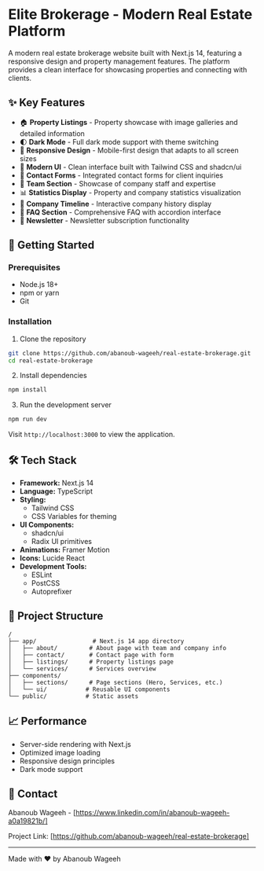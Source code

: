 # Elite Brokerage - Modern Real Estate Platform

A modern real estate brokerage website built with Next.js 14, featuring a responsive design and property management features. The platform provides a clean interface for showcasing properties and connecting with clients.


## ✨ Key Features

- 🏠 **Property Listings** - Property showcase with image galleries and detailed information
- 🌓 **Dark Mode** - Full dark mode support with theme switching
- 📱 **Responsive Design** - Mobile-first design that adapts to all screen sizes
- 🎨 **Modern UI** - Clean interface built with Tailwind CSS and shadcn/ui
- 📝 **Contact Forms** - Integrated contact forms for client inquiries
- 👥 **Team Section** - Showcase of company staff and expertise
- 📊 **Statistics Display** - Property and company statistics visualization
- 📜 **Company Timeline** - Interactive company history display
- 💬 **FAQ Section** - Comprehensive FAQ with accordion interface
- 📰 **Newsletter** - Newsletter subscription functionality

## 🚀 Getting Started

### Prerequisites

- Node.js 18+ 
- npm or yarn
- Git

### Installation

1. Clone the repository
```bash
git clone https://github.com/abanoub-wageeh/real-estate-brokerage.git
cd real-estate-brokerage
```

2. Install dependencies
```bash
npm install
```

3. Run the development server
```bash
npm run dev
```

Visit `http://localhost:3000` to view the application.

## 🛠️ Tech Stack

- **Framework:** Next.js 14
- **Language:** TypeScript
- **Styling:** 
  - Tailwind CSS
  - CSS Variables for theming
- **UI Components:** 
  - shadcn/ui
  - Radix UI primitives
- **Animations:** Framer Motion
- **Icons:** Lucide React
- **Development Tools:**
  - ESLint
  - PostCSS
  - Autoprefixer

## 📁 Project Structure

```
/
├── app/                # Next.js 14 app directory
│   ├── about/         # About page with team and company info
│   ├── contact/       # Contact page with form
│   ├── listings/      # Property listings page
│   └── services/      # Services overview
├── components/        
│   ├── sections/      # Page sections (Hero, Services, etc.)
│   └── ui/           # Reusable UI components
└── public/           # Static assets
```


## 📈 Performance

- Server-side rendering with Next.js
- Optimized image loading
- Responsive design principles
- Dark mode support


## 📧 Contact

Abanoub Wageeh - [https://www.linkedin.com/in/abanoub-wageeh-a0a19821b/]

Project Link: [https://github.com/abanoub-wageeh/real-estate-brokerage]

---

Made with ❤️ by Abanoub Wageeh
